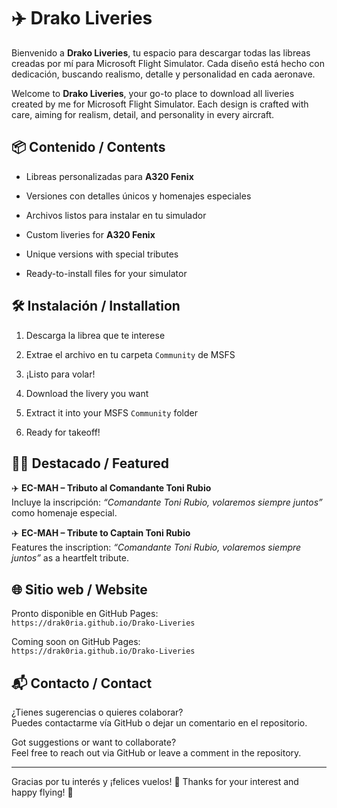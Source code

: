 # ✈️ Drako Liveries

Bienvenido a **Drako Liveries**, tu espacio para descargar todas las libreas creadas por mí para Microsoft Flight Simulator. Cada diseño está hecho con dedicación, buscando realismo, detalle y personalidad en cada aeronave.

Welcome to **Drako Liveries**, your go-to place to download all liveries created by me for Microsoft Flight Simulator. Each design is crafted with care, aiming for realism, detail, and personality in every aircraft.

## 📦 Contenido / Contents

- Libreas personalizadas para **A320 Fenix**
- Versiones con detalles únicos y homenajes especiales  
- Archivos listos para instalar en tu simulador

- Custom liveries for **A320 Fenix**
- Unique versions with special tributes  
- Ready-to-install files for your simulator

## 🛠 Instalación / Installation

1. Descarga la librea que te interese  
2. Extrae el archivo en tu carpeta `Community` de MSFS  
3. ¡Listo para volar!

1. Download the livery you want  
2. Extract it into your MSFS `Community` folder  
3. Ready for takeoff!

## 🧑‍✈️ Destacado / Featured

✈️ **EC-MAH – Tributo al Comandante Toni Rubio**  
Incluye la inscripción: *“Comandante Toni Rubio, volaremos siempre juntos”* como homenaje especial.

✈️ **EC-MAH – Tribute to Captain Toni Rubio**  
Features the inscription: *“Comandante Toni Rubio, volaremos siempre juntos”* as a heartfelt tribute.

## 🌐 Sitio web / Website

Pronto disponible en GitHub Pages:  
`https://drak0ria.github.io/Drako-Liveries`

Coming soon on GitHub Pages:  
`https://drak0ria.github.io/Drako-Liveries`

## 📬 Contacto / Contact

¿Tienes sugerencias o quieres colaborar?  
Puedes contactarme vía GitHub o dejar un comentario en el repositorio.

Got suggestions or want to collaborate?  
Feel free to reach out via GitHub or leave a comment in the repository.

---

Gracias por tu interés y ¡felices vuelos! 🛫 
Thanks for your interest and happy flying! 🛫


